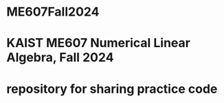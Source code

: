 # ME607Fall2024

# KAIST ME607 Numerical Linear Algebra, Fall 2024
# repository for sharing practice code
